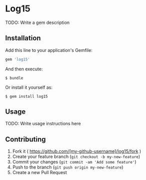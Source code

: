 # Log15

TODO: Write a gem description

## Installation

Add this line to your application's Gemfile:

```ruby
gem 'log15'
```

And then execute:

    $ bundle

Or install it yourself as:

    $ gem install log15

## Usage

TODO: Write usage instructions here

## Contributing

1. Fork it ( https://github.com/[my-github-username]/log15/fork )
2. Create your feature branch (`git checkout -b my-new-feature`)
3. Commit your changes (`git commit -am 'Add some feature'`)
4. Push to the branch (`git push origin my-new-feature`)
5. Create a new Pull Request
